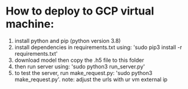 # How to deploy to GCP virtual machine:

1.	install python and pip (python version 3.8)
2.	install dependencies in requirements.txt using: 'sudo pip3 install -r requirements.txt'
3.	download model then copy the .h5 file to this folder
4.	then run server using: 'sudo python3 run_server.py'
5.	to test the server, run make_request.py: 'sudo python3 make_request.py'. note: adjust the urls with ur vm external ip

